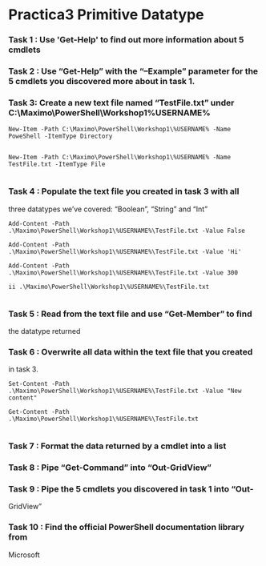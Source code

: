 # Practica3 Primitive Datatype

### Task 1 : Use 'Get-Help' to find out more information about 5 cmdlets

### Task 2 : Use “Get-Help” with the “–Example” parameter for the 5 cmdlets you discovered more about in task 1.

###  Task 3: Create a new text file named “TestFile.txt” under C:\Maximo\PowerShell\Workshop1\%USERNAME%

`New-Item -Path C:\Maximo\PowerShell\Workshop1\%USERNAME% -Name PoweShell -ItemType Directory`

![]()

`New-Item -Path C:\Maximo\PowerShell\Workshop1\%USERNAME% -Name TestFile.txt -ItemType File`

![]()

### Task 4 : Populate the text file you created in task 3 with all
three datatypes we’ve covered: “Boolean”, “String”
and “Int”

`Add-Content -Path .\Maximo\PowerShell\Workshop1\%USERNAME%\TestFile.txt -Value False`

`Add-Content -Path .\Maximo\PowerShell\Workshop1\%USERNAME%\TestFile.txt -Value 'Hi'`

`Add-Content -Path .\Maximo\PowerShell\Workshop1\%USERNAME%\TestFile.txt -Value 300`

`ii .\Maximo\PowerShell\Workshop1\%USERNAME%\TestFile.txt`

![]()

### Task 5 : Read from the text file and use “Get-Member” to find
the datatype returned


### Task 6 : Overwrite all data within the text file that you created
in task 3.

`Set-Content -Path .\Maximo\PowerShell\Workshop1\%USERNAME%\TestFile.txt -Value "New content"`

`Get-Content -Path .\Maximo\PowerShell\Workshop1\%USERNAME%\TestFile.txt`

![]()

### Task 7 : Format the data returned by a cmdlet into a list

### Task 8 : Pipe “Get-Command” into “Out-GridView”

### Task 9 : Pipe the 5 cmdlets you discovered in task 1 into “Out-
GridView”

### Task 10 : Find the official PowerShell documentation library from
Microsoft
